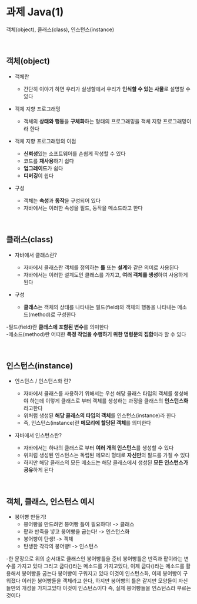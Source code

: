 # 과제 Java(1)

객체(object), 클래스(class), 인스턴스(instance)

<br>

## 객체(object)

* 객체란
    * 간단히 이야기 하면 우리가 실생할에서 우리가 **인식할 수 있는 사물**로 설명할 수 있다

* 객체 지향 프로그래밍
     * 객체의 **상태와 행동**을 **구체화**하는 형태의 프로그래밍을 객체 지향 프로그래밍이라 한다
        
* 객체 지향 프로그래밍의 이점
    * **신뢰성**있는 소프트웨어를 손쉽게 작성할 수 있다
    * 코드를 **재사용**하기 쉽다
    * **업그레이드**가 쉽다
    * **디버깅**이 쉽다
        
* 구성
  * 객체는 **속성**과 **동작**을 구성되어 있다
  * 자바에서는 이러한 속성을 필드, 동작을 메소드라고 한다

<br>

## 클래스(class)

* 자바에서 클래스란?
  * 자바에서 클래스란 객체를 정의하는 **틀** 또는 **설계**와 같은 의미로 사용된다
  * 자바에서는 이러한 설계도인 클래스를 가지고, **여러 객체를 생성**하여 사용하게 된다   

* 구성
  * **클래스**는 객체의 상태를 나타내는 필드(field)와 객체의 행동을 나타내는 메소드(method)로 구성한다
      
-필드(field)란 **클래스에 포함된 변수**를 의미한다   
-메소드(method)란 어떠한 **특정 작업을 수행하기 위한 명령문의 집합**이라 할 수 있다

<br>

## 인스턴스(instance)

* 인스턴스 / 인스턴스화 란?
  * 자바에서 클래스를 사용하기 위해서는 우선 해당 클래스 타입의 객체를 생성해야 하는데 이렇게 클래스로 부터 객체를 생성하는 과정을 클래스의 **인스턴스화** 라고한다
  * 위처럼 생성된 **해당 클래스의 타입의 객체**를 인스턴스(instance)라 한다
  * 즉, 인스턴스(instance)란 **메모리에 할당된 객체**를 의미한다

* 자바에서 인스턴스란?
  * 자바에서는 하나의 클래스로 부터 **여러 개의 인스턴스**를 생성할 수 있다
  * 위처럼 생성된 인스턴스는 독립된 메모리 형태로 **자신만**의 필드를 가질 수 있다
  * 하지만 해당 클래스의 모든 메소드는 해당 클래스에서 생성된 **모든 인스턴스가 공유**하게 된다
 
<br>

## 객체, 클래스, 인스턴스 예시

* 붕어빵 만들기!
    * 붕어빵을 만드려면 붕어빵 틀이 필요하다!  ->  클래스
    * 팥과 반죽을 넣고 붕어빵을 굽는다!  ->  인스턴스화
    * 붕어빵이 탄생!  -> 객체
    * 탄생한 각각의 붕어빵! -> 인스턴스

-한 문장으로 위의 순서대로 클래스인 붕어빵틀을 준비 붕어빵틀은 반죽과 팥이라는 변수를 가지고 있다 그리고 굽다()라는 메소드를 가지고있다, 이제 굽다()라는 메소드를 활용해서 붕어빵을 굽는다 붕어빵이 구워지고 있다 이것이 인스턴스화, 이제 붕어빵이 구워졌다 이러한 붕어빵들을 객체라고 한다, 하지만 붕어빵의 틀은 같지만 모양들이 자신들만의 개성을 가지고있다 이것이 인스턴스이다 즉, 실제 붕어빵들을 인스턴스라 부르는 것이다
